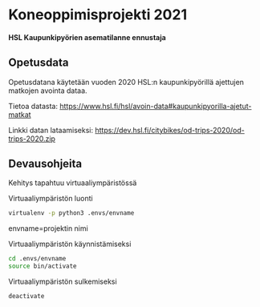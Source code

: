 # Koneoppimisprojekti 2021
#### HSL Kaupunkipyörien asematilanne ennustaja

## Opetusdata
Opetusdatana käytetään vuoden 2020 HSL:n kaupunkipyörillä ajettujen matkojen avointa dataa.

Tietoa datasta: https://www.hsl.fi/hsl/avoin-data#kaupunkipyorilla-ajetut-matkat

Linkki datan lataamiseksi: https://dev.hsl.fi/citybikes/od-trips-2020/od-trips-2020.zip

## Devausohjeita
Kehitys tapahtuu virtuaaliympäristössä

Virtuaaliympäristön luonti
```bash
virtualenv -p python3 .envs/envname
```
envname=projektin nimi

Virtuaaliympäristön käynnistämiseksi 

```bash
cd .envs/envname
source bin/activate
```

Virtuaaliympäristön sulkemiseksi

```bash
deactivate
```
